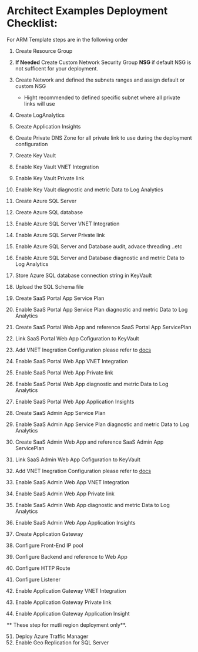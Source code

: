 # Architect Examples Deployment Checklist:
For ARM Template steps are in the following order
1. Create Resource Group 
2. **If Needed** Create Custom Network Security Group **NSG** if default NSG is not sufficent for your deployment. 
3. Create Network and defined the subnets ranges and assign default or custom NSG
    - Hight recommended to defined specific subnet where all private links will use   
4. Create LogAnalytics
5. Create Application Insights
6. Create Private DNS Zone for all private link to use during the deployment configuration
7. Create Key Vault
8. Enable Key Vault VNET Integration
9. Enable Key Vault Private link
10. Enable Key Vault diagnostic and metric Data to Log Analytics

17. Create Azure SQL Server 
18. Create Azure SQL database
19. Enable Azure SQL Server VNET Integration
20. Enable Azure SQL Server Private link
21. Enable Azure SQL Server and Database audit, advace threading ..etc
22. Enable Azure SQL Server and Database diagnostic and metric Data to Log Analytics
23. Store Azure SQL database connection string in KeyVault
24. Upload the SQL Schema file


25. Create SaaS Portal App Service Plan 
26. Enable SaaS Portal App Service Plan diagnostic and metric Data to Log Analytics

27. Create SaaS Portal Web App and reference SaaS Portal App ServicePlan 
28. Link SaaS Portal Web App Cofiguration to KeyVault
29. Add VNET Inegration Configuration please refer to [docs](https://docs.microsoft.com/en-us/azure/app-service/overview-vnet-integration)
30. Enable SaaS Portal Web App VNET Integration
31. Enable SaaS Portal Web App Private link
32. Enable SaaS Portal Web App diagnostic and metric Data to Log Analytics
33. Enable SaaS Portal Web App Application Insights

34. Create SaaS Admin App Service Plan 
35. Enable SaaS Admin App Service Plan diagnostic and metric Data to Log Analytics
36. Create SaaS Admin Web App and reference SaaS Admin App ServicePlan 
37. Link SaaS Admin Web App Cofiguration to KeyVault
38. Add VNET Inegration Configuration please refer to [docs](https://docs.microsoft.com/en-us/azure/app-service/overview-vnet-integration)
39. Enable SaaS Admin Web App VNET Integration
40. Enable SaaS Admin Web App Private link
41. Enable SaaS Admin Web App diagnostic and metric Data to Log Analytics
42. Enable SaaS Admin Web App Application Insights
43. Create Application Gateway
44. Configure Front-End IP pool
45. Configure Backend and reference to Web App
46. Configure HTTP Route
47. Configure Listener
48. Enable Application Gateway VNET Integration
49. Enable Application Gateway Private link
50. Enable Application Gateway Application Insight


** These step for mutli region deployment only**. 

51. Deploy Azure Traffic Manager 
52. Enable Geo Replication for SQL Server






